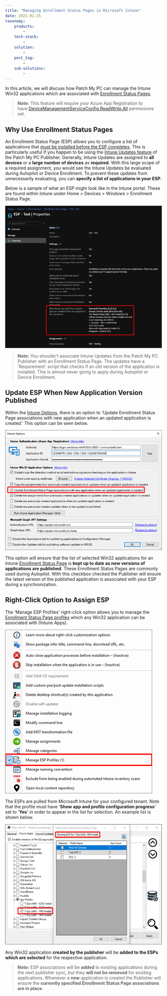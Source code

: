 ```yaml
---
title: "Managing Enrollment Status Pages in Microsoft Intune"
date: 2021-01-25
taxonomy:
    products:
        - 
    tech-stack:
        - 
    solution:
        - 
    post_tag:
        - 
    sub-solutions:
        - 
---
```


In this article, we will discuss how Patch My PC can manage the Intune Win32 applications which are associated with [Enrollment Status Pages](https://docs.microsoft.com/en-us/mem/intune/enrollment/windows-enrollment-status).

> **Note:** This feature will require your Azure App Registration to have [DeviceManagementServiceConfig.ReadWrite.All](https://patchmypc.com/intune-authentication-using-azure-app-registration) permissions set.

## Why Use Enrollment Status Pages

An Enrollment Status Page (ESP) allows you to configure a list of applications that [must be installed before the ESP completes](https://docs.microsoft.com/en-us/mem/intune/enrollment/windows-enrollment-status#block-access-to-a-device-until-a-specific-application-is-installed). This is particularly useful if you happen to be using the [Intune Updates feature](https://patchmypc.com/third-party-patch-management-for-microsoft-intune) of the Patch My PC Publisher. Generally, Intune Updates are assigned to **all devices** or a **large number of devices** as **required**. With this large scope of a required assignment, you would see the Intune Updates be evaluated during Autopilot or Device Enrollment. To prevent these updates from unnecessarily evaluating, you can **specify a list of applications in your ESP**.

Below is a sample of what an ESP might look like in the Intune portal. These are found within Intune under Home > Devices > Windows > Enrollment Status Page.

![Enrollment Status Page](/_images/Esp-example.png "Enrollment Status Page")

> **Note:** You shouldn't associate Intune Updates from the Patch My PC Publisher with an Enrollment Status Page. The updates have a 'Requirement' script that checks if an old version of the application is installed. This is almost never going to apply during Autopilot or Device Enrollment.

## Update ESP When New Application Version Published

Within the [Intune Options](https://patchmypc.com/intune-application-creation-options#Update-ESP), there is an option to 'Update Enrollment Status Page associations with new application when an updated application is created.' This option can be seen below.

![Update ESP Association](/_images/Esp-UpdateESP-option.png "Update ESP Association")

This option will ensure that the list of selected Win32 applications for an Intune [Enrollment Status Page](https://docs.microsoft.com/en-us/mem/intune/enrollment/windows-enrollment-status#block-access-to-a-device-until-a-specific-application-is-installed) is **kept up to date as new versions of applications are published**. These Enrollment Status Pages are commonly used during Autopilot. With this checkbox checked the Publisher will ensure the latest version of the published application is associated with your ESP during a synchronization.

## Right-Click Option to Assign ESP

The 'Manage ESP Profiles' right-click option allows you to manage the [Enrollment Status Page profiles](https://docs.microsoft.com/en-us/mem/intune/enrollment/windows-enrollment-status#block-access-to-a-device-until-a-specific-application-is-installed) which any Win32 application can be associated with (Intune Apps).

![Manage ESP Profiles](/_images/RightClick-ManageESP.png "Manage ESP Profiles")

The ESPs are pulled from Microsoft Intune for your configured tenant. Note that the profile must have '**Show app and profile configuration progress**' set to '**Yes**' in order to appear in the list for selection. An example list is shown below.

![](/_images/EnrollmentStatusPageRC2.png)

Any Win32 application **created by the publisher** will be **added to the ESPs which are selected** for the respective application.

> **Note:** ESP associations will be **added** to existing applications during the next publisher sync, but they **will not be removed** for existing applications. Whenever a **new** application is created the Publisher will ensure the **currently specified Enrollment Status Page associations are in place.**